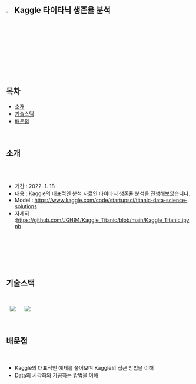 

<br>

## <img width="3.5%" src="https://user-images.githubusercontent.com/31702431/144234797-cb18a5e6-66fc-40ec-84e9-b4e3dc3d89c1.png"> Kaggle 타이타닉 생존율 분석

<br>

## 목차

* [소개](#소개) 
* [기술스택](#기술스택)
* [배운점](#배운점)
<br>


## 소개

<br>
<br>
 
- 기간 : 2022. 1. 18
- 내용 : Kaggle의 대표적인 분석 자료인 타이타닉 생존율 분석을 진행해보았습니다. 
- Model : https://www.kaggle.com/code/startupsci/titanic-data-science-solutions
- 자세히 :https://github.com/JGH94/Kaggle_Titanic/blob/main/Kaggle_Titanic.ipynb
<br>

 
<br>
<br>
<br> 
<br>


## 기술스택

<br>

 <img
                src="https://img.shields.io/badge/-Python-3776AB?style=plastic&logo=Python&logoColor=white&link=https://we-co.tistory.com/"
                style="height : auto; margin-left : 10px; margin-right : 10px;"/>
 <img
                src="https://img.shields.io/badge/-Kaggle-FF6F00?style=plastic&logo=Kaggle&logoColor=white&link=https://we-co.tistory.com/"
                style="height : auto; margin-left : 10px; margin-right : 10px;"/>
 
                
                
<br>


## 배운점

<br>

* Kaggle의 대표적인 예제를 풀어보며 Kaggle의 접근 방법을 이해
* Data의 시각화와 가공하는 방법을 이해

